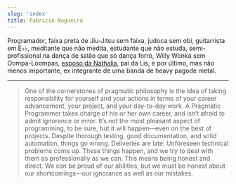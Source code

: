 ```yaml
---
slug: 'index'
title: Fabricio Nogueira
---
```


Programador, faixa preta de Jiu-Jitsu sem faixa, judoca sem obi, guitarrista em E♭♭, meditante que não medita, estudante que não estuda, semi-profissional na dança de salão que só dança forró, Willy Wonka sem Oompa-Loompas, <a href="http://nogsantos.github.io/wedding/" target="_blank" rel="noopener noreferrer">esposo da Nathalia</a>, pai da Lis, e por último, mas não menos importante, ex integrante de uma banda de heavy pagode metal.

----

> One of the cornerstones of pragmatic philosophy is the idea of taking responsibility for yourself and your actions in terms of your career advancement, your project, and your day-to-day work. A Pragmatic Programmer takes charge of his or her own career, and isn’t afraid to admit ignorance or error. It’s not the most pleasant aspect of programming, to be sure, but it will happen—even on the best of projects. Despite thorough testing, good documentation, and solid automation, things go wrong. Deliveries are late. Unforeseen technical problems come up. These things happen, and we try to deal with them as professionally as we can. This means being honest and direct. We can be proud of our abilities, but we must be honest about our shortcomings—our ignorance as well as our mistakes.
